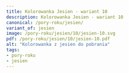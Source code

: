 ```yaml
---
title: Kolorowanka Jesien - wariant 10
description: Kolorowanka Jesien - wariant 10
canonical: /pory-roku/jesien/
variant_of: jesien
image: /pory-roku/jesien/10/jesien-10.svg
pdf: /pory-roku/jesien/10/jesien-10.pdf
alt: "Kolorowanka z jesien do pobrania"
tags:
- pory-roku
- jesien
---
```

